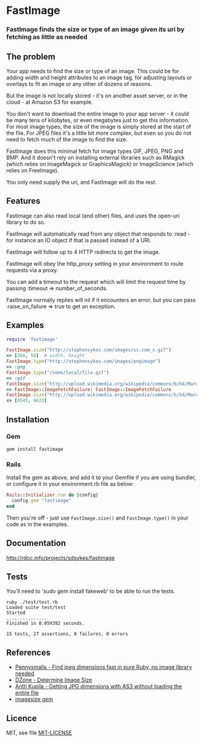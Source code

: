 FastImage
=========

### FastImage finds the size or type of an image given its uri by fetching as little as needed

The problem
-----------

Your app needs to find the size or type of an image.  This could be for adding width and height attributes to an image tag, for adjusting layouts or overlays to fit an image or any other of dozens of reasons.

But the image is not locally stored - it's on another asset server, or in the cloud - at Amazon S3 for example.

You don't want to download the entire image to your app server - it could be many tens of kilobytes, or even megabytes just to get this information.  For most image types, the size of the image is simply stored at the start of the file.  For JPEG files it's a little bit more complex, but even so you do not need to fetch much of the image to find the size.

FastImage does this minimal fetch for image types GIF, JPEG, PNG and BMP.  And it doesn't rely on installing external libraries such as RMagick (which relies on ImageMagick or GraphicsMagick) or ImageScience (which relies on FreeImage).

You only need supply the uri, and FastImage will do the rest.

Features
--------

Fastimage can also read local (and other) files, and uses the open-uri library to do so.

FastImage will automatically read from any object that responds to :read - for
instance an IO object if that is passed instead of a URI.

FastImage will follow up to 4 HTTP redirects to get the image.

FastImage will obey the http_proxy setting in your environment to route requests via a proxy.

You can add a timeout to the request which will limit the request time by passing :timeout => number_of_seconds.

FastImage normally replies will nil if it encounters an error, but you can pass :raise_on_failure => true to get an exception.

Examples
--------

```ruby
require 'fastimage'

FastImage.size("http://stephensykes.com/images/ss.com_x.gif")
=> [266, 56]  # width, height
FastImage.type("http://stephensykes.com/images/pngimage")
=> :png
FastImage.type("/some/local/file.gif")
=> :gif
FastImage.size("http://upload.wikimedia.org/wikipedia/commons/b/b4/Mardin_1350660_1350692_33_images.jpg", :raise_on_failure=>true, :timeout=>0.1)
=> FastImage::ImageFetchFailure: FastImage::ImageFetchFailure
FastImage.size("http://upload.wikimedia.org/wikipedia/commons/b/b4/Mardin_1350660_1350692_33_images.jpg", :raise_on_failure=>true, :timeout=>2.0)
=> [9545, 6623]
```

Installation
------------

### Gem

```
gem install fastimage
```

### Rails

Install the gem as above, and add it to your Gemfile if you are using bundler, or configure it in your environment.rb file as below:
```ruby
Rails::Initializer.run do |config|
  config.gem "fastimage"
end
```
Then you're off - just use `FastImage.size()` and `FastImage.type()` in your code as in the examples.

Documentation
-------------

http://rdoc.info/projects/sdsykes/fastimage

Tests
-----

You'll need to 'sudo gem install fakeweb' to be able to run the tests.

```
ruby ./test/test.rb
Loaded suite test/test
Started
...............
Finished in 0.059392 seconds.

15 tests, 27 assertions, 0 failures, 0 errors
```


References
----------

* [Pennysmalls - Find jpeg dimensions fast in pure Ruby, no image library needed](http://pennysmalls.com/find-jpeg-dimensions-fast-in-pure-ruby-no-ima)
* [DZone - Determine Image Size](http://dzone.com/snippets/determine-image-size)
* [Antti Kupila - Getting JPG dimensions with AS3 without loading the entire file](http://www.anttikupila.com/flash/getting-jpg-dimensions-with-as3-without-loading-the-entire-file/)
* [imagesize gem](http://imagesize.rubyforge.org/)

Licence
-------

MIT, see file [MIT-LICENSE](MIT-LICENSE)
